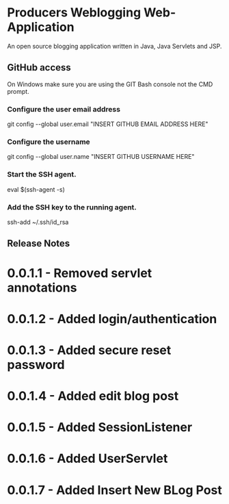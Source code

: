 # Producers Weblogging Web-Application

An open source blogging application written in Java, Java Servlets and JSP.

## GitHub access

On Windows make sure you are using the GIT Bash console not the CMD prompt.

### Configure the user email address
git config --global user.email "INSERT GITHUB EMAIL ADDRESS HERE"

### Configure the username
git config --global user.name "INSERT GITHUB USERNAME HERE"

### Start the SSH agent.
eval $(ssh-agent -s)

### Add the SSH key to the running agent.
ssh-add ~/.ssh/id_rsa


## Release Notes

# 0.0.1.1 - Removed servlet annotations
# 0.0.1.2 - Added login/authentication
# 0.0.1.3 - Added secure reset password
# 0.0.1.4 - Added edit blog post
# 0.0.1.5 - Added SessionListener
# 0.0.1.6 - Added UserServlet
# 0.0.1.7 - Added Insert New BLog Post
